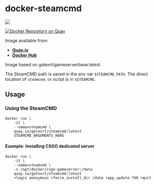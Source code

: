 # docker-steamcmd

[![](https://images.microbadger.com/badges/image/galexrt/steamcmd.svg)](https://microbadger.com/images/galexrt/steamcmd "Get your own image badge on microbadger.com")

[![Docker Repository on Quay](https://quay.io/repository/galexrt/steamcmd/status "Docker Repository on Quay")](https://quay.io/repository/galexrt/steamcmd)

Image available from:
* [**Quay.io**](https://quay.io/repository/galexrt/steamcmd)
* [**Docker Hub**](https://hub.docker.com/r/galexrt/steamcmd)

Image based on galexrt/gameserverbase:latest.

The SteamCMD path is saved in the env var `$STEAMCMD_PATH`.
The direct location of `steamcmd.sh` script is in `$STEAMCMD`.

## Usage
### Using the SteamCMD
```
docker run \
    -it \
    --name=steamcmd \
    quay.io/galexrt/steamcmd:latest
    STEAMCMD_ARGUMENTS_HERE
```

#### Example: Installing CSGO dedicated server
```
docker run \
    -it \
    --name=steamcmd \
    -v /opt/docker/csgo-gameserver:/data
    quay.io/galexrt/steamcmd:latest
    +login anonymous +force_install_dir /data +app_update 740 +quit
```
